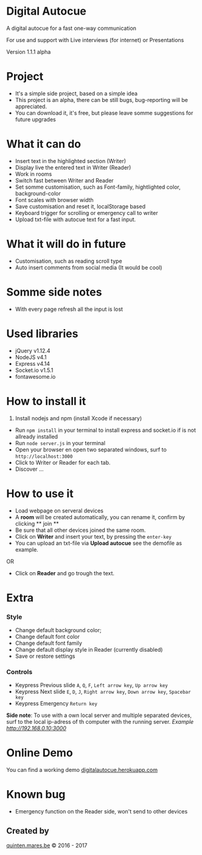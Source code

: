 # Digital Autocue
A  digital autocue for a fast one-way communication

For use and support with
Live interviews (for internet) or Presentations

Version 1.1.1 alpha

# Project
* It's a simple side project, based on a simple idea
* This project is an alpha, there can be still bugs, bug-reporting will be appreciated.
* You can download it, it's free, but please leave somme suggestions for future upgrades

# What it can do
* Insert text in the highlighted section (Writer)
* Display live the entered text in Writer (Reader)
* Work in rooms
* Switch fast between Writer and Reader
* Set somme customisation, such as Font-family, hightlighted color, background-color
* Font scales with browser width
* Save customisation and reset it, localStorage based
* Keyboard trigger for scrolling or emergency call to writer
* Upload txt-file with autocue text for a fast input.

# What it will do in future
* Customisation, such as reading scroll type
* Auto insert comments from social media (It would be cool)

# Somme side notes
* With every page refresh all the input is lost

# Used libraries
* jQuery v1.12.4
* NodeJS v4.1
* Express v4.14
* Socket.io v1.5.1
* fontawesome.io

# How to install it
1. Install nodejs and npm (install Xcode if necessary)
+ Run `npm install` in your terminal to install express and socket.io if is not allready installed
+ Run `node server.js` in your terminal
+ Open your browser en open two separated windows, surf to  `http://localhost:3000`
+ Click to Writer or Reader for each tab.
+ Discover ...

# How to use it
* Load webpage on serveral devices
* A **room** will be created automatically, you can rename it, confirm by clicking ** join **
* Be sure that all other devices joined the same room.
* Click on **Writer** and insert your text, by pressing the `enter-key`
* You can upload an txt-file via **Upload autocue** see the demofile as example.

OR

* Click on **Reader** and go trough the text.

# Extra
### Style
* Change default background color;
* Change default font color
* Change default font family
* Change default display style in Reader (currently disabled)
* Save or restore settings

### Controls
- Keypress Previous slide `A`, `Q`, `F`, `Left arrow key`, `Up arrow key`
- Keypress Next slide `E`, `D`, `J`, `Right arrow key`, `Down arrow key`, `Spacebar key`
- Keypress Emergency `Return key`

**Side note**: To use with a own local server and multiple separated devices, surf to the local ip-adress of th computer with the running server. *Example http://192.168.0.10:3000*

# Online Demo
You can find a working demo
[digitalautocue.herokuapp.com](https://digitalautocue.herokuapp.com)

# Known bug
- Emergency function on the Reader side, won't send to other devices

## Created by
[quinten.mares.be](http://quinten.mares.be) &copy; 2016 - 2017
